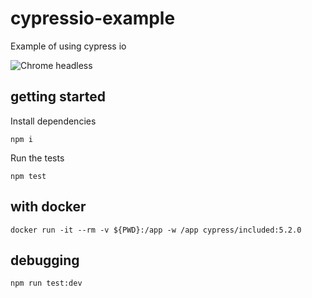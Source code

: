 # cypressio-example
Example of using cypress io

![Chrome headless](https://github.com/StephenDavidson/cypressio-example/workflows/Chrome%20headless/badge.svg)

## getting started

Install dependencies

`npm i`

Run the tests

`npm test`


## with docker

`docker run -it --rm -v ${PWD}:/app -w /app cypress/included:5.2.0`

## debugging

`npm run test:dev`
